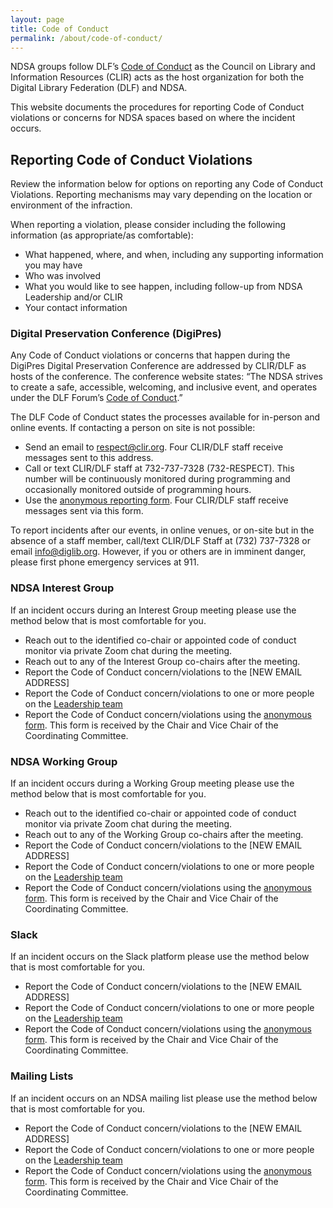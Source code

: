 ```yaml
---
layout: page
title: Code of Conduct
permalink: /about/code-of-conduct/
---
```


NDSA groups follow DLF’s [Code of Conduct](https://www.diglib.org/about/code-of-conduct/) as the Council on Library and Information Resources (CLIR) acts as the host organization for both the Digital Library Federation (DLF) and NDSA.  

This website documents the procedures for reporting Code of Conduct violations or concerns for NDSA spaces based on where the incident occurs. 


## Reporting Code of Conduct Violations
Review the information below for options on reporting any Code of Conduct Violations.  Reporting mechanisms may vary depending on the location or environment of the infraction.  

When reporting a violation, please consider including the following information (as appropriate/as comfortable):
- What happened, where, and when, including any supporting information you may have
- Who was involved
- What you would like to see happen, including follow-up from NDSA Leadership and/or CLIR
- Your contact information


### Digital Preservation Conference (DigiPres)
Any Code of Conduct violations or concerns that happen during the DigiPres Digital Preservation Conference are addressed by CLIR/DLF as hosts of the conference.  The conference website states: “The NDSA strives to create a safe, accessible, welcoming, and inclusive event, and operates under the DLF Forum’s [Code of Conduct](https://www.diglib.org/about/code-of-conduct/).”

The DLF Code of Conduct states the processes available for in-person and online events.  If contacting a person on site is not possible:
- Send an email to respect@clir.org. Four CLIR/DLF staff receive messages sent to this address.
- Call or text CLIR/DLF staff at 732-737-7328 (732-RESPECT). This number will be continuously monitored during programming and occasionally monitored outside of programming hours.
- Use the [anonymous reporting form](https://www.diglib.org/dlf-code-of-conduct-reporting-form/). Four CLIR/DLF staff receive messages sent via this form.

To report incidents after our events, in online venues, or on-site but in the absence of a staff member, call/text CLIR/DLF Staff at (732) 737-7328 or email info@diglib.org. However, if you or others are in imminent danger, please first phone emergency services at 911.


### NDSA Interest Group
If an incident occurs during an Interest Group meeting please use the method below that is most comfortable for you. 
- Reach out to the identified co-chair or appointed code of conduct monitor via private Zoom chat during the meeting.
- Reach out to any of the Interest Group co-chairs after the meeting.
- Report the Code of Conduct concern/violations to the [NEW EMAIL ADDRESS] 
- Report the Code of Conduct concern/violations to one or more people on the [Leadership team](https://ndsa.org/about/leadership/)
- Report the Code of Conduct concern/violations using the [anonymous form](https://forms.gle/73TPEDDfUjSd3aXC6).  This form is received by the Chair and Vice Chair of the Coordinating Committee.


### NDSA Working Group
If an incident occurs during a Working Group meeting please use the method below that is most comfortable for you. 
- Reach out to the identified co-chair or appointed code of conduct monitor via private Zoom chat during the meeting.
- Reach out to any of the Working Group co-chairs after the meeting.
- Report the Code of Conduct concern/violations to the [NEW EMAIL ADDRESS] 
- Report the Code of Conduct concern/violations to one or more people on the [Leadership team](https://ndsa.org/about/leadership/)
- Report the Code of Conduct concern/violations using the [anonymous form](https://forms.gle/73TPEDDfUjSd3aXC6).  This form is received by the Chair and Vice Chair of the Coordinating Committee.


### Slack
If an incident occurs on the Slack platform please use the method below that is most comfortable for you. 
- Report the Code of Conduct concern/violations to the [NEW EMAIL ADDRESS] 
- Report the Code of Conduct concern/violations to one or more people on the [Leadership team](https://ndsa.org/about/leadership/)
- Report the Code of Conduct concern/violations using the [anonymous form](https://forms.gle/73TPEDDfUjSd3aXC6).  This form is received by the Chair and Vice Chair of the Coordinating Committee.


### Mailing Lists
If an incident occurs on an NDSA mailing list please use the method below that is most comfortable for you. 
- Report the Code of Conduct concern/violations to the [NEW EMAIL ADDRESS] 
- Report the Code of Conduct concern/violations to one or more people on the [Leadership team](https://ndsa.org/about/leadership/)
- Report the Code of Conduct concern/violations using the [anonymous form](https://forms.gle/73TPEDDfUjSd3aXC6).  This form is received by the Chair and Vice Chair of the Coordinating Committee.


